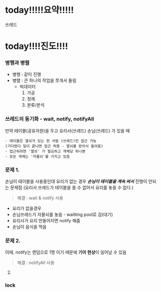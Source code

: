 # today!!!!!요약!!!!!

쓰레드

# today!!!!진도!!!!

### 병행과 병렬
- 병행 : 같이 진행
- 병렬 : 큰 하나의 작업을 쪼개서 돌림
	- 빅데이터 
		1. 가공
		2. 정제
		3. 분류/분석

### 쓰레드의 동기화 - wait, notify, notifyAll

만약 테이블(공유자원)을 두고 요리사(쓰레드) 손님(쓰레드) 가 있을 때
```
- 테이블은 열쇠가 있는 한 사람 (쓰레드)만 접근 가능
(기다렸다 일이 끝나면 접근 허용 - 열쇠를 받아서 들어옴)
- 접근하려면 '열쇠' 가 필요하고 객체당 하나뿐
- 모든 객체는 '자물쇠'를 가지고 있음
```			

### 문제 1.
손님이 테이블을 사용중인데 요리가 없는 경우 
***손님이 테이블을 계속 써서*** 진행이 안되는 문제점
(요리사 쓰레드가 테이블을 쓸 수 없어서 요리를 놓을 수 없다.)

> 해결 : wait & notify 사용

- 요리가 없을경우
- 손님쓰레드가 자물쇠를 놓음 - waitting pool로 감(대기)
- 요리사가 요리 만들어지면 notify 해줌
- 손님이 음식을 먹음

### 문제 2.

이때, notify는 랜덤으로 1명
이기 때문에 **기아 현상**이 일어날 수 있음

> 해결 : notifyAll 사용 



2.

### lock

<!--stackedit_data:
eyJoaXN0b3J5IjpbLTE3NDkxMzc1NTIsLTEwMTAzNTg2NjYsMT
g3NzQxNDNdfQ==
-->